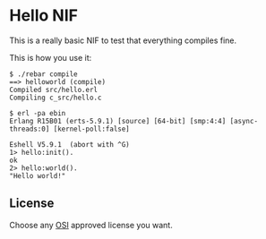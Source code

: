 Hello NIF
=========

This is a really basic NIF to test that everything compiles fine.

This is how you use it:

    $ ./rebar compile
    ==> helloworld (compile)
    Compiled src/hello.erl
    Compiling c_src/hello.c

    $ erl -pa ebin
    Erlang R15B01 (erts-5.9.1) [source] [64-bit] [smp:4:4] [async-threads:0] [kernel-poll:false]

    Eshell V5.9.1  (abort with ^G)
    1> hello:init().
    ok
    2> hello:world().
    "Hello world!"


License
-------

Choose any [OSI][1] approved license you want.

[1]: http://opensource.org/
